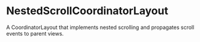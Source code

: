 # NestedScrollCoordinatorLayout
A CoordinatorLayout that implements nested scrolling and propagates scroll events to parent views.
